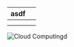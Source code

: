 <inject key="azureaduseremail" enableCopy="true" enableClickToPaste="true" />

|asdf||
| -------- | -------- |
|||
|||

![Cloud Computing](https://www.turningcloud.com/blog/wp-content/uploads/2021/09/all-about-cloud-computing.jpeg)d